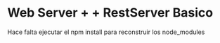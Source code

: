  # Web Server + + RestServer Basico 

 Hace falta ejecutar el npm install para reconstruir los node_modules